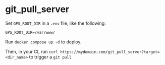 # git_pull_server

Set `GPS_ROOT_DIR` in a `.env` file, like the following:

```
GPS_ROOT_DIR=/var/www/
```

Run `docker compose up -d` to deploy.

Then, in your CI, run `curl https://mydomain.com/git_pull_server?target=<dir_name>` to trigger a `git pull`.
